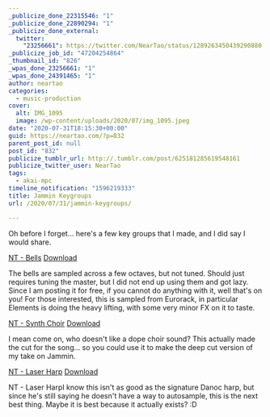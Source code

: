 ```yaml
---
_publicize_done_22315546: "1"
_publicize_done_22890294: "1"
_publicize_done_external:
  twitter:
    "23256661": https://twitter.com/NearTao/status/1289263450439290880
_publicize_job_id: "47204254864"
_thumbnail_id: "826"
_wpas_done_23256661: "1"
_wpas_done_24391465: "1"
author: neartao
categories:
  - music-production
cover:
  alt: IMG_1095
  image: /wp-content/uploads/2020/07/img_1095.jpeg
date: "2020-07-31T18:15:30+00:00"
guid: https://neartao.com/?p=832
parent_post_id: null
post_id: "832"
publicize_tumblr_url: http://.tumblr.com/post/625181285619548161
publicize_twitter_user: NearTao
tags:
  - akai-mpc
timeline_notification: "1596219333"
title: Jammin Keygroups
url: /2020/07/31/jammin-keygroups/

---
```

Oh before I forget… here's a few key groups that I made, and I did say I would share.

[NT - Bells](/wp-content/uploads/2020/07/nt-bells.zip) [Download](/wp-content/uploads/2020/07/nt-bells.zip)

The bells are sampled across a few octaves, but not tuned. Should just requires tuning the master, but I did not end up using them and got lazy. Since I am posting it for free, if you cannot do anything with it, well that's on you! For those interested, this is sampled from Eurorack, in particular Elements is doing the heavy lifting, with some very minor FX on it to taste.

[NT - Synth Choir](/wp-content/uploads/2020/07/nt-synth-choir.zip) [Download](/wp-content/uploads/2020/07/nt-synth-choir.zip)

I mean come on, who doesn't like a dope choir sound? This actually made the cut for the song… so you could use it to make the deep cut version of my take on Jammin.

[NT - Laser Harp](/wp-content/uploads/2020/07/nt-laser-harp.zip) [Download](/wp-content/uploads/2020/07/nt-laser-harp.zip)

NT - Laser HarpI know this isn't as good as the signature Danoc harp, but since he's still saying he doesn't have a way to autosample, this is the next best thing. Maybe it is best because it actually exists? :D
